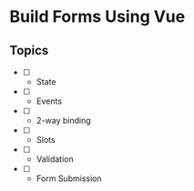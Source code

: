 # Build Forms Using Vue

## Topics

* [ ] - State
* [ ] - Events
* [ ] - 2-way binding
* [ ] - Slots
* [ ] - Validation
* [ ] - Form Submission

